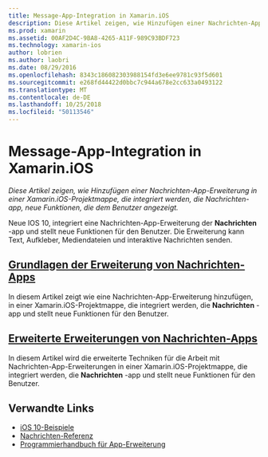 ```yaml
---
title: Message-App-Integration in Xamarin.iOS
description: Diese Artikel zeigen, wie Hinzufügen einer Nachrichten-App-Erweiterung in einer Xamarin.iOS-Projektmappe, die integriert werden, die Nachrichten-app, neue Funktionen, die dem Benutzer angezeigt.
ms.prod: xamarin
ms.assetid: 00AF2D4C-9BA8-4265-A11F-989C93BDF723
ms.technology: xamarin-ios
author: lobrien
ms.author: laobri
ms.date: 08/29/2016
ms.openlocfilehash: 8343c186082303988154fd3e6ee9781c93f5d601
ms.sourcegitcommit: e268fd44422d0bbc7c944a678e2cc633a0493122
ms.translationtype: MT
ms.contentlocale: de-DE
ms.lasthandoff: 10/25/2018
ms.locfileid: "50113546"
---
```

# <a name="message-app-integration-in-xamarinios"></a>Message-App-Integration in Xamarin.iOS

_Diese Artikel zeigen, wie Hinzufügen einer Nachrichten-App-Erweiterung in einer Xamarin.iOS-Projektmappe, die integriert werden, die Nachrichten-app, neue Funktionen, die dem Benutzer angezeigt._

Neue IOS 10, integriert eine Nachrichten-App-Erweiterung der **Nachrichten** -app und stellt neue Funktionen für den Benutzer. Die Erweiterung kann Text, Aufkleber, Mediendateien und interaktive Nachrichten senden.

    
## <a name="message-app-extension-basicsiosplatformmessage-app-integrationintro-to-message-app-extensionsmd"></a>[Grundlagen der Erweiterung von Nachrichten-Apps](~/ios/platform/message-app-integration/intro-to-message-app-extensions.md)

In diesem Artikel zeigt wie eine Nachrichten-App-Erweiterung hinzufügen, in einer Xamarin.iOS-Projektmappe, die integriert werden, die **Nachrichten** -app und stellt neue Funktionen für den Benutzer.

## <a name="advanced-message-app-extensionsiosplatformmessage-app-integrationintro-to-message-app-extensionsmd"></a>[Erweiterte Erweiterungen von Nachrichten-Apps](~/ios/platform/message-app-integration/intro-to-message-app-extensions.md)

In diesem Artikel wird die erweiterte Techniken für die Arbeit mit Nachrichten-App-Erweiterungen in einer Xamarin.iOS-Projektmappe, die integriert werden, die **Nachrichten** -app und stellt neue Funktionen für den Benutzer.


## <a name="related-links"></a>Verwandte Links

- [iOS 10-Beispiele](https://developer.xamarin.com/samples/ios/iOS10/)
- [Nachrichten-Referenz](https://developer.apple.com/reference/messages)
- [Programmierhandbuch für App-Erweiterung](https://developer.apple.com/library/prerelease/content/documentation/General/Conceptual/ExtensibilityPG/index.html#//apple_ref/doc/uid/TP40014214)

